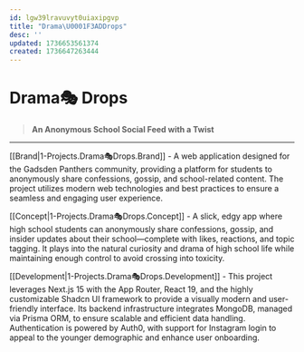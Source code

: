 ```yaml
---
id: lgw39lravuvyt0uiaxipgvp
title: "Drama\U0001F3ADDrops"
desc: ''
updated: 1736653561374
created: 1736647263444
---
```


# **Drama🎭 Drops**
> **An Anonymous School Social Feed with a Twist**
___

[[Brand|1-Projects.Drama🎭Drops.Brand]] - A web application designed for the Gadsden Panthers community, providing a platform for students to anonymously share confessions, gossip, and school-related content. The project utilizes modern web technologies and best practices to ensure a seamless and engaging user experience.

[[Concept|1-Projects.Drama🎭Drops.Concept]] - A slick, edgy app where high school students can anonymously share confessions, gossip, and insider updates about their school—complete with likes, reactions, and topic tagging. It plays into the natural curiosity and drama of high school life while maintaining enough control to avoid crossing into toxicity.

[[Development|1-Projects.Drama🎭Drops.Development]] - This project leverages Next.js 15 with the App Router, React 19, and the highly customizable Shadcn UI framework to provide a visually modern and user-friendly interface. Its backend infrastructure integrates MongoDB, managed via Prisma ORM, to ensure scalable and efficient data handling. Authentication is powered by Auth0, with support for Instagram login to appeal to the younger demographic and enhance user onboarding.


